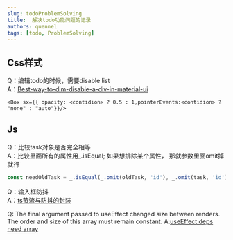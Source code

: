 ```yaml
---
slug: todoProblemSolving
title:  解决todo功能问题的记录
authors: quennel
tags: [todo, ProblemSolving]
---
```


## Css样式
Q：编辑todo的时候，需要disable list  
A：[Best-way-to-dim-disable-a-div-in-material-ui](https://stackoverflow.com/questions/62868644/best-way-to-dim-disable-a-div-in-material-ui)
``` tsx
<Box sx={{ opacity: <contidion> ? 0.5 : 1,pointerEvents:<contidion> ? "none" : "auto"}}/>  
```



## Js
Q：比较task对象是否完全相等  
A：比较里面所有的属性用_.isEqual; 如果想排除某个属性， 那就参数里面omit掉就行 
``` js
const needOldTask = _.isEqual(_.omit(oldTask, 'id'), _.omit(task, 'id')) && operationContent === OperationContent.update;
```  
Q：输入框防抖  
A：[ts节流与防抖的封装](https://juejin.cn/post/7214458935171465276)

Q: The final argument passed to useEffect changed size between renders. The order and size of this array must remain constant.
A:[useEffect deps need array](https://stackoverflow.com/questions/59864338/the-final-argument-passed-to-useeffect-changed-size-between-renders-except-i)